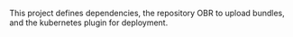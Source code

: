 This project defines dependencies, the repository OBR to upload bundles, and the kubernetes plugin for deployment.